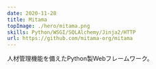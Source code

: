 ```yaml
---
date: 2020-11-28
title: Mitama
topImage: ./hero/mitama.png
skills: Python/WSGI/SQLAlchemy/Jinja2/HTTP
url: https://github.com/mitama-org/mitama
---
```


人材管理機能を備えたPython製Webフレームワーク。

